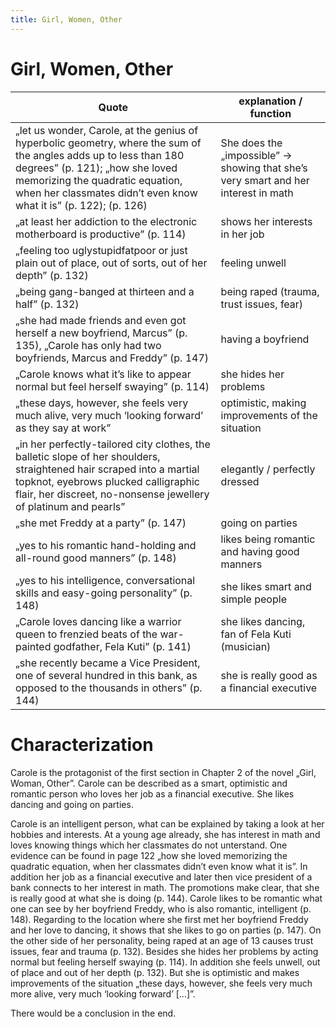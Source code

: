 ```yaml
---
title: Girl, Women, Other
---
```

# Girl, Women, Other

| Quote                                                                                                                                                                                                                                                       | explanation / function                                                             |
| ----------------------------------------------------------------------------------------------------------------------------------------------------------------------------------------------------------------------------------------------------------- | ---------------------------------------------------------------------------------- |
| „let us wonder, Carole, at the genius of hyperbolic geometry, where the sum of the angles adds up to less than 180 degrees” (p. 121); „how she loved memorizing the quadratic equation, when her classmates didn’t even know what it is” (p. 122); (p. 126) | She does the „impossible” → showing that she’s very smart and her interest in math |
| „at least her addiction to the electronic motherboard is productive” (p. 114)                                                                                                                                                                               | shows her interests in her job                                                     |
| „feeling too uglystupidfatpoor or just plain out of place, out of sorts, out of her depth” (p. 132)                                                                                                                                                         | feeling unwell                                                                     |
| „being gang-banged at thirteen and a half” (p. 132)                                                                                                                                                                                                         | being raped (trauma, trust issues, fear)                                           |
| „she had made friends and even got herself a new boyfriend, Marcus” (p. 135), „Carole has only had two boyfriends, Marcus and Freddy” (p. 147)                                                                                                              | having a boyfriend                                                                 |
| „Carole knows what it’s like to appear normal but feel herself swaying” (p. 114)                                                                                                                                                                            | she hides her problems                                                             |
| „these days, however, she feels very much alive, very much ‘looking forward’ as they say at work”                                                                                                                                                           | optimistic, making improvements of the situation                                   |
| „in her perfectly-tailored city clothes, the balletic slope of her shoulders, straightened hair scraped into a martial topknot, eyebrows plucked calligraphic flair, her discreet, no-nonsense jewellery of platinum and pearls”                            | elegantly / perfectly dressed                                                      |
| „she met Freddy at a party” (p. 147)                                                                                                                                                                                                                        | going on parties                                                                   |
| „yes to his romantic hand-holding and all-round good manners” (p. 148)                                                                                                                                                                                      | likes being romantic and having good manners                                       |
| „yes to his intelligence, conversational skills and easy-going personality” (p. 148)                                                                                                                                                                        | she likes smart and simple people                                                  |
| „Carole loves dancing like a warrior queen to frenzied beats of the war-painted godfather, Fela Kuti” (p. 141)                                                                                                                                              | she likes dancing, fan of Fela Kuti (musician)                                     |
| „she recently became a Vice President, one of several hundred in this bank, as opposed to the thousands in others” (p. 144)                                                                                                                                          | she is really good as a financial executive                                                                                   |

# Characterization

Carole is the protagonist of the first section in Chapter 2 of the novel „Girl, Woman, Other”. Carole can be described as a smart, optimistic and romantic person who loves her job as a financial executive. She likes dancing and going on parties.

Carole is an intelligent person, what can be explained by taking a look at her hobbies and interests. At a young age already, she has interest in math and loves knowing things which her classmates do not unterstand. One evidence can be found in page 122 „how she loved memorizing the quadratic equation, when her classmates didn’t even know what it is”. In addition her job as a financial executive and later then vice president of a bank connects to her interest in math. The promotions make clear, that she is really good at what she is doing (p. 144).
Carole likes to be romantic what one can see by her boyfriend Freddy, who is also romantic, intelligent (p. 148). 
Regarding to the location where she first met her boyfriend Freddy and her love to dancing, it shows that she likes to go on parties (p. 147). 
On the other side of her personality, being raped at an age of 13 causes trust issues, fear and trauma (p. 132). Besides she hides her problems by acting normal but feeling herself swaying (p. 114). In addition she feels unwell, out of place and out of her depth (p. 132). But she is optimistic and makes improvements of the situation „these days, however, she feels very much more alive, very much ‘looking forward’  […]”.

There would be a conclusion in the end.